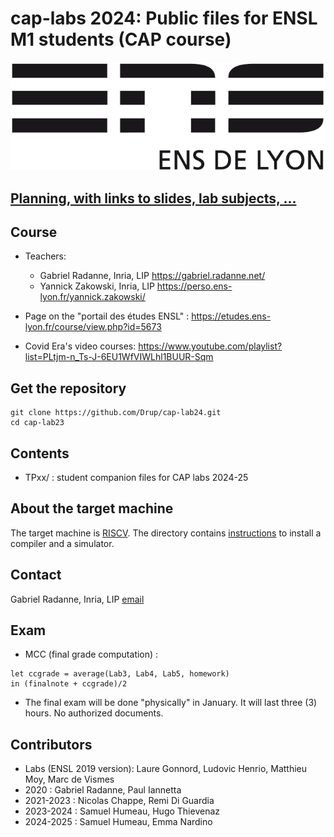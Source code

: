 # cap-labs 2024: Public files for ENSL M1 students (CAP course)

![ensllogo](logos/logo_ensl.png)

## [Planning, with links to slides, lab subjects, ...](PLANNING.md)

## Course

* Teachers:
  - Gabriel Radanne, Inria, LIP https://gabriel.radanne.net/
  - Yannick Zakowski, Inria, LIP https://perso.ens-lyon.fr/yannick.zakowski/

* Page on the "portail des études ENSL" : https://etudes.ens-lyon.fr/course/view.php?id=5673
* Covid Era's video courses: https://www.youtube.com/playlist?list=PLtjm-n_Ts-J-6EU1WfVIWLhl1BUUR-Sqm

## Get the repository

```
git clone https://github.com/Drup/cap-lab24.git
cd cap-lab23
```

## Contents

   * TPxx/     : student companion files for CAP labs 2024-25

## About the target machine

The target machine is [RISCV](https://riscv.org/).
The directory contains [instructions](INSTALL.md) to install a compiler and a simulator.

## Contact

Gabriel Radanne, Inria, LIP [email](mailto:gabriel.radanne@ens-lyon.fr)

## Exam 

* MCC (final grade computation) : 
```
let ccgrade = average(Lab3, Lab4, Lab5, homework)
in (finalnote + ccgrade)/2
```
* The final exam will be done "physically" in January. It will last three (3) hours. No authorized documents.

## Contributors

  * Labs (ENSL 2019 version): Laure Gonnord, Ludovic Henrio, Matthieu Moy, Marc de Vismes
  * 2020 : Gabriel Radanne, Paul Iannetta
  * 2021-2023 : Nicolas Chappe, Remi Di Guardia
  * 2023-2024 : Samuel Humeau, Hugo Thievenaz
  * 2024-2025 : Samuel Humeau, Emma Nardino
